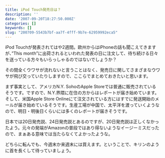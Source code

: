 ```yaml
---
title: iPod Touch発売日は？
description: ''
date: '2007-09-20T18:27:50.000Z'
categories: []
keywords: []
slug: "200709-5543b7bf-aa7f-4fff-9b7e-62959992eca5"
---
```

iPod Touchが発表されてはや2週間。欧州からはiPhoneの話も聞こえてきますが、”This month”に出荷されるといわれた発表の日に注文して、待ち続ける日々を送っている方々もいらっしゃるのではないでしょうか？

その間全くウワサが流れないと言うことはなく、発売日に関してさまざまなウワサが飛び交っていたりしますので、ここらでまとめておきたいと思います。

まず事実として、アメリカN.Y. SohoのApple Storeでは普通に販売されているそうです。ですので、N.Y.界隈に在住の方からはレポートが届き始めています。そして、米国Apple Store Onlineにて注文されている方にはすでに発送開始のメールが届き始めているそうです。生産工場が中国で、太平洋を渡っていくようなので、明日・明後日くらいには多くのレポートが届きそうです。

日本では20日発売説、24日発売説とあるのですが、20日発売説は正しくなかったよう。元々の発端がAmazonの普段ではあり得ないようなイージーミスだったので、まぁある意味では当たらなくてよかったような。

どちらに転んでも、今週末か来週末には買えます。ということで、キリンのように首を長くして待っていましょう。